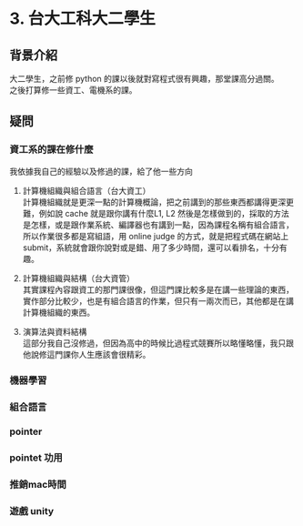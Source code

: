 # 3. 台大工科大二學生

## 背景介紹
大二學生，之前修 python 的課以後就對寫程式很有興趣，那堂課高分過關。  
之後打算修一些資工、電機系的課。

## 疑問
### 資工系的課在修什麼
我依據我自己的經驗以及修過的課，給了他一些方向
1. 計算機組織與組合語言（台大資工）  
計算機組織就是更深一點的計算機概論，把之前講到的那些東西都講得更深更難，例如說 cache 就是跟你講有什麼L1, L2 然後是怎樣做到的，採取的方法是怎樣，或是跟作業系統、編譯器也有講到一點，因為課程名稱有組合語言，所以作業很多都是寫組語，用 online judge 的方式，就是把程式碼在網站上submit，系統就會跟你說對或是錯、用了多少時間，還可以看排名，十分有趣。

2. 計算機組織與結構（台大資管）  
其實課程內容跟資工的那門課很像，但這門課比較多是在講一些理論的東西，實作部分比較少，也是有組合語言的作業，但只有一兩次而已，其他都是在講計算機組織的東西。

3. 演算法與資料結構  
這部分我自己沒修過，但因為高中的時候比過程式競賽所以略懂略懂，我只跟他說修這門課你人生應該會很精彩。

### 機器學習
### 組合語言
### pointer
### pointet 功用
### 推銷mac時間
### 遊戲 unity